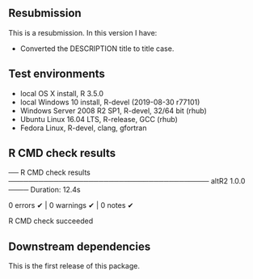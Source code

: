 ## Resubmission
This is a resubmission. In this version I have:

* Converted the DESCRIPTION title to title case.

## Test environments
* local OS X install, R 3.5.0
* local Windows 10 install,  R-devel (2019-08-30 r77101)
* Windows Server 2008 R2 SP1, R-devel, 32/64 bit (rhub)
* Ubuntu Linux 16.04 LTS, R-release, GCC (rhub)
* Fedora Linux, R-devel, clang, gfortran

## R CMD check results
── R CMD check results ──────────────────────────────────────── altR2 1.0.0 ────
Duration: 12.4s

0 errors ✔ | 0 warnings ✔ | 0 notes ✔

R CMD check succeeded

## Downstream dependencies
This is the first release of this package.
 

